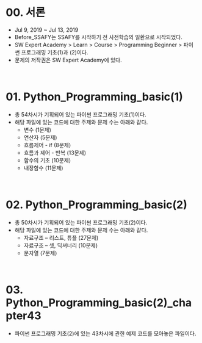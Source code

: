 # 00. 서론

- Jul 9, 2019 ~ Jul 13, 2019
- Before_SSAFY는 SSAFY를 시작하기 전 사전학습의 일환으로 시작되었다.
- SW Expert Academy > Learn > Course > Programming Beginner > 파이썬 프로그래밍 기초(1)과 (2)이다.
- 문제의 저작권은 SW Expert Academy에 있다.



<br>

# 01. Python_Programming_basic(1)

- 총 54차시가 기획되어 있는  파이썬 프로그래밍 기초(1)이다.
- 해당 파일에 있는 코드에 대한 주제와 문제 수는 아래와 같다.
  - 변수 (1문제)
  - 연산자 (5문제)
  - 흐름제어 - if (8문제)
  - 흐름과 제어 - 반복 (13문제)
  - 함수의 기초 (10문제)
  - 내장함수 (11문제)




<br>

# 02. Python_Programming_basic(2)

- 총 50차시가 기획되어 있는 파이썬 프로그래밍 기초(2)이다.
- 해당 파일에 있는 코드에 대한 주제와 문제 수는 아래와 같다.
  - 자료구조 – 리스트, 튜플 (27문제)
  - 자료구조 – 셋, 딕셔너리 (10문제)
  - 문자열 (7문제)




<br>

# 03. Python_Programming_basic(2)_chapter43

- 파이썬 프로그래밍 기초(2)에 있는 43차시에 관한 예제 코드를 모아놓은 파일이다.

